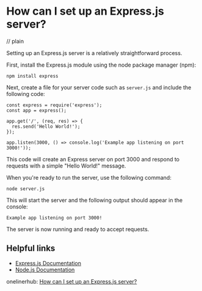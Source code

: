 # How can I set up an Express.js server?
// plain

Setting up an Express.js server is a relatively straightforward process.

First, install the Express.js module using the node package manager (npm):

```
npm install express
```

Next, create a file for your server code such as `server.js` and include the following code:

```
const express = require('express');
const app = express();

app.get('/', (req, res) => {
  res.send('Hello World!');
});

app.listen(3000, () => console.log('Example app listening on port 3000!'));
```

This code will create an Express server on port 3000 and respond to requests with a simple "Hello World!" message.

When you're ready to run the server, use the following command:

```
node server.js
```

This will start the server and the following output should appear in the console:

```
Example app listening on port 3000!
```

The server is now running and ready to accept requests.

## Helpful links
- [Express.js Documentation](https://expressjs.com/en/api.html)
- [Node.js Documentation](https://nodejs.org/en/docs/)

onelinerhub: [How can I set up an Express.js server?](https://onelinerhub.com/expressjs/how-can-i-set-up-an-express-js-server)